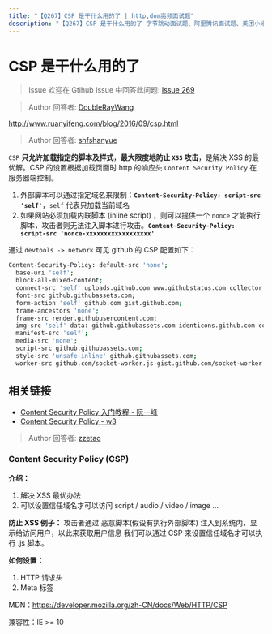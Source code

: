```yaml
---
title: "【Q267】CSP 是干什么用的了 | http,dom高频面试题"
description: "【Q267】CSP 是干什么用的了 字节跳动面试题、阿里腾讯面试题、美团小米面试题。"
---
```


# CSP 是干什么用的了

> Issue
> 欢迎在 Gtihub Issue 中回答此问题: [Issue 269](https://github.com/shfshanyue/Daily-Question/issues/269)

> Author
> 回答者: [DoubleRayWang](https://github.com/DoubleRayWang)

http://www.ruanyifeng.com/blog/2016/09/csp.html

> Author
> 回答者: [shfshanyue](https://github.com/shfshanyue)

`CSP` **只允许加载指定的脚本及样式**，**最大限度地防止 `XSS` 攻击**，是解决 XSS 的最优解。CSP 的设置根据加载页面时 http 的响应头 `Content Security Policy` 在服务器端控制。

1. 外部脚本可以通过指定域名来限制：**`Content-Security-Policy: script-src 'self'`**，`self` 代表只加载当前域名
1. 如果网站必须加载内联脚本 (inline script) ，则可以提供一个 `nonce` 才能执行脚本，攻击者则无法注入脚本进行攻击。**`Content-Security-Policy: script-src 'nonce-xxxxxxxxxxxxxxxxxx'`**

通过 `devtools -> network` 可见 github 的 CSP 配置如下：

```bash
Content-Security-Policy: default-src 'none';
  base-uri 'self';
  block-all-mixed-content;
  connect-src 'self' uploads.github.com www.githubstatus.com collector.githubapp.com api.github.com www.google-analytics.com github-cloud.s3.amazonaws.com github-production-repository-file-5c1aeb.s3.amazonaws.com github-production-upload-manifest-file-7fdce7.s3.amazonaws.com github-production-user-asset-6210df.s3.amazonaws.com cdn.optimizely.com logx.optimizely.com/v1/events wss://alive.github.com;
  font-src github.githubassets.com;
  form-action 'self' github.com gist.github.com;
  frame-ancestors 'none';
  frame-src render.githubusercontent.com;
  img-src 'self' data: github.githubassets.com identicons.github.com collector.githubapp.com github-cloud.s3.amazonaws.com *.githubusercontent.com;
  manifest-src 'self';
  media-src 'none';
  script-src github.githubassets.com;
  style-src 'unsafe-inline' github.githubassets.com;
  worker-src github.com/socket-worker.js gist.github.com/socket-worker.js
```

## 相关链接

- [Content Security Policy 入门教程 - 阮一峰](http://www.ruanyifeng.com/blog/2016/09/csp.html)
- [Content Security Policy - w3](https://www.w3.org/TR/CSP3/#directive-form-action)

> Author
> 回答者: [zzetao](https://github.com/zzetao)

### Content Security Policy (CSP)

**介绍：**

1. 解决 XSS 最优办法
2. 可以设置信任域名才可以访问 script / audio / video / image ...

**防止 XSS 例子：**
攻击者通过 恶意脚本(假设有执行外部脚本) 注入到系统内，显示给访问用户，以此来获取用户信息
我们可以通过 CSP 来设置信任域名才可以执行 .js 脚本。

**如何设置：**

1. HTTP 请求头
2. Meta 标签

MDN：https://developer.mozilla.org/zh-CN/docs/Web/HTTP/CSP

兼容性：IE >= 10

